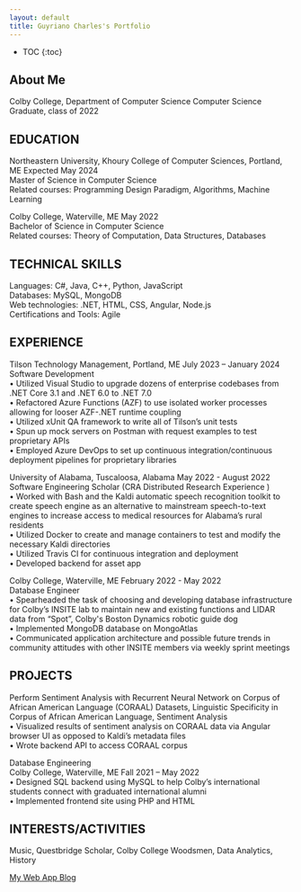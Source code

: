 ```yaml
---
layout: default
title: Guyriano Charles's Portfolio
---
```


* TOC
{:toc}

## About Me

Colby College, Department of Computer Science
Computer Science Graduate, class of 2022

## EDUCATION
Northeastern University, Khoury College of Computer Sciences, Portland, ME Expected May 2024\
Master of Science in Computer Science\
Related courses: Programming Design Paradigm, Algorithms, Machine Learning

Colby College, Waterville, ME May 2022\
Bachelor of Science in Computer Science\
Related courses: Theory of Computation, Data Structures, Databases

## TECHNICAL SKILLS
Languages: C#, Java, C++, Python, JavaScript\
Databases: MySQL, MongoDB\
Web technologies: .NET, HTML, CSS, Angular, Node.js\
Certifications and Tools: Agile

## EXPERIENCE
Tilson Technology Management, Portland, ME July 2023 – January 2024\
Software Development\
• Utilized Visual Studio to upgrade dozens of enterprise codebases from .NET Core 3.1 and .NET 6.0 to .NET 7.0\
• Refactored Azure Functions (AZF) to use isolated worker processes allowing for looser AZF-.NET runtime coupling\
• Utilized xUnit QA framework to write all of Tilson’s unit tests\
• Spun up mock servers on Postman with request examples to test proprietary APIs\
• Employed Azure DevOps to set up continuous integration/continuous deployment pipelines for proprietary libraries

University of Alabama, Tuscaloosa, Alabama May 2022 - August 2022\
Software Engineering Scholar (CRA Distributed Research Experience )\
• Worked with Bash and the Kaldi automatic speech recognition toolkit to create speech engine as an alternative to mainstream speech-to-text engines to increase access to medical resources for Alabama’s rural residents\
• Utilized Docker to create and manage containers to test and modify the necessary Kaldi directories\
• Utilized Travis CI for continuous integration and deployment\
• Developed backend for asset app

Colby College, Waterville, ME February 2022 - May 2022\
Database Engineer\
• Spearheaded the task of choosing and developing database infrastructure for Colby’s INSITE lab to maintain new and existing functions and LIDAR data from “Spot”, Colby's Boston Dynamics robotic guide dog\
• Implemented MongoDB database on MongoAtlas\
• Communicated application architecture and possible future trends in community attitudes with other INSITE members via weekly sprint meetings

## PROJECTS
Perform Sentiment Analysis with Recurrent Neural Network on Corpus of African American Language (CORAAL) Datasets, Linguistic Specificity in Corpus of African American Language, Sentiment Analysis\
• Visualized results of sentiment analysis on CORAAL data via Angular browser UI as opposed to Kaldi’s metadata files\
• Wrote backend API to access CORAAL corpus

Database Engineering\
Colby College, Waterville, ME Fall 2021 – May 2022\
•	Designed SQL backend using MySQL to help Colby’s international students connect with graduated international alumni\
•	Implemented frontend site using PHP and HTML 


## INTERESTS/ACTIVITIES
Music, Questbridge Scholar, Colby College Woodsmen, Data Analytics, History

[My Web App Blog](blog.html)
